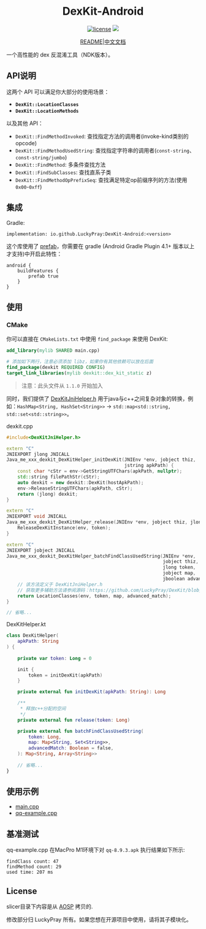 <div align="center">
    <h1> DexKit-Android </h1>

[![license](https://img.shields.io/github/license/LuckyPray/DexKit-Android.svg)](https://www.gnu.org/licenses/lgpl-3.0.html)
[![](https://jitpack.io/v/LuckyPray/DexKit-Android.svg)](https://jitpack.io/#LuckyPray/DexKit-Android)

[README](https://github.com/LuckyPray/DexKit-Android/blob/master/README.md)|[中文文档](https://github.com/LuckyPray/DexKit-Android/blob/master/README_zh.md)

</div>

一个高性能的 dex 反混淆工具（NDK版本）。

## API说明

这两个 API 可以满足你大部分的使用场景：

- **`DexKit::LocationClasses`**
- **`DexKit::LocationMethods`**

以及其他 API：

- `DexKit::FindMethodInvoked`: 查找指定方法的调用者(invoke-kind类别的opcode)
- `DexKit::FindMethodUsedString`: 查找指定字符串的调用者(`const-string`、`const-string/jumbo`)
- `DexKit::FindMethod`: 多条件查找方法
- `DexKit::FindSubClasses`: 查找直系子类
- `DexKit::FindMethodOpPrefixSeq`: 查找满足特定op前缀序列的方法(使用`0x00`-`0xff`)

## 集成

Gradle:

`implementation: io.github.LuckyPray:DexKit-Android:<version>`

这个库使用了 [prefab](https://google.github.io/prefab/)，你需要在 gradle (Android Gradle Plugin 4.1+ 版本以上才支持)中开启此特性：

```
android {
    buildFeatures {
        prefab true
    }
}
```

## 使用

### CMake

你可以直接在 `CMakeLists.txt` 中使用 `find_package` 来使用 DexKit:

```cmake
add_library(mylib SHARED main.cpp)

# 添加如下两行，注意必须添加 libz，如果你有其他依赖可以放在后面
find_package(dexkit REQUIRED CONFIG)
target_link_libraries(mylib dexkit::dex_kit_static z)
```

> 注意：此头文件从 `1.1.0` 开始加入

同时，我们提供了 [DexKitJniHelper.h](https://github.com/LuckyPray/DexKit/blob/master/include/DexKitJniHelper.h)
用于java与c++之间复杂对象的转换，例如：`HashMap<String, HashSet<String>>` -> `std::map<std::string, std::set<std::string>>`。

dexkit.cpp
```c++
#include<DexKitJniHelper.h>

extern "C"
JNIEXPORT jlong JNICALL
Java_me_xxx_dexkit_DexKitHelper_initDexKit(JNIEnv *env, jobject thiz,
                                           jstring apkPath) {
    const char *cStr = env->GetStringUTFChars(apkPath, nullptr);
    std::string filePathStr(cStr);
    auto dexkit = new dexkit::DexKit(hostApkPath);
    env->ReleaseStringUTFChars(apkPath, cStr);
    return (jlong) dexkit;
}

extern "C"
JNIEXPORT void JNICALL
Java_me_xxx_dexkit_DexKitHelper_release(JNIEnv *env, jobject thiz, jlong token) {
    ReleaseDexKitInstance(env, token);
}

extern "C"
JNIEXPORT jobject JNICALL
Java_me_xxx_dexkit_DexKitHelper_batchFindClassUsedString(JNIEnv *env,
                                                         jobject thiz,
                                                         jlong token,
                                                         jobject map,
                                                         jboolean advanced_match) {
    // 该方法定义于 DexKitJniHelper.h
    // 获取更多辅助方法请参阅源码：https://github.com/LuckyPray/DexKit/blob/master/include/DexKitJniHelper.h
    return LocationClasses(env, token, map, advanced_match);
}

// 省略...
```

DexKitHelper.kt
```kotlin
class DexKitHelper(
    apkPath: String
) {
    
    private var token: Long = 0

    init {
        token = initDexKit(apkPath)
    }

    private external fun initDexKit(apkPath: String): Long

    /**
     * 释放c++分配的空间
     */
    private external fun release(token: Long)

    private external fun batchFindClassUsedString(
        token: Long,
        map: Map<String, Set<String>>,
        advancedMatch: Boolean = false,
    ): Map<String, Array<String>>
    
    // 省略...
}
```

## 使用示例

- [main.cpp](https://github.com/LuckyPray/DexKit/blob/master/main.cpp)
- [qq-example.cpp](https://github.com/LuckyPray/DexKit/blob/master/qq-example.cpp)

## 基准测试

qq-example.cpp 在MacPro M1环境下对 `qq-8.9.3.apk` 执行结果如下所示:
```text
findClass count: 47
findMethod count: 29
used time: 207 ms
```

## License

slicer目录下内容是从 [AOSP](https://cs.android.com/android/platform/superproject/+/master:frameworks/base/startop/view_compiler) 拷贝的.

修改部分归 LuckyPray 所有。如果您想在开源项目中使用，请将其子模块化。
